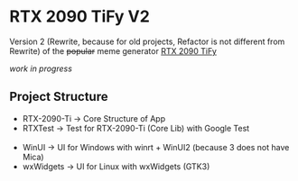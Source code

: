 # RTX 2090 TiFy V2

Version 2 (Rewrite, because for old projects, Refactor is not different from Rewrite)
of the ~~popular~~ meme generator [RTX 2090 TiFy](https://github.com/Leomotors/RTX-2090-TiFy)

*work in progress*

## Project Structure

- RTX-2090-Ti -> Core Structure of App
- RTXTest -> Test for RTX-2090-Ti (Core Lib) with Google Test
<br/><br/>
- WinUI -> UI for Windows with winrt + WinUI2 (because 3 does not have Mica)
- wxWidgets -> UI for Linux with wxWidgets (GTK3)
